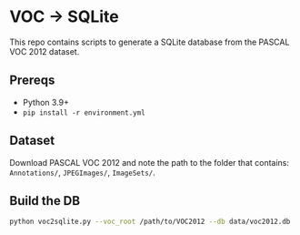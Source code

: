 
# VOC → SQLite

This repo contains scripts to generate a SQLite database from the PASCAL VOC 2012 dataset.

## Prereqs
- Python 3.9+
- `pip install -r environment.yml`

## Dataset
Download PASCAL VOC 2012 and note the path to the folder that contains:
`Annotations/`, `JPEGImages/`, `ImageSets/`.

## Build the DB
```bash
python voc2sqlite.py --voc_root /path/to/VOC2012 --db data/voc2012.db
